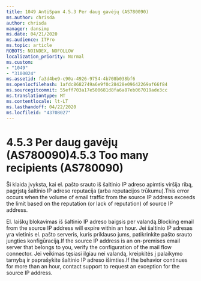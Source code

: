 ```yaml
---
title: 1049 AntiSpam 4.5.3 Per daug gavėjų (AS780090)
ms.author: chrisda
author: chrisda
manager: dansimp
ms.date: 04/21/2020
ms.audience: ITPro
ms.topic: article
ROBOTS: NOINDEX, NOFOLLOW
localization_priority: Normal
ms.custom:
- "1049"
- "3100024"
ms.assetid: fa3d4be9-c90a-4926-9754-4b708b038bf6
ms.openlocfilehash: 1afdc8682749a6e9f0c28428e09642269af66f84
ms.sourcegitcommit: 55eff703a17e500681d8fa6a87eb067019ade3cc
ms.translationtype: MT
ms.contentlocale: lt-LT
ms.lasthandoff: 04/22/2020
ms.locfileid: "43708027"
---
```

# <a name="453-too-many-recipients-as780090"></a><span data-ttu-id="80a9f-102">4.5.3 Per daug gavėjų (AS780090)</span><span class="sxs-lookup"><span data-stu-id="80a9f-102">4.5.3 Too many recipients (AS780090)</span></span>

<span data-ttu-id="80a9f-103">Ši klaida įvyksta, kai el. pašto srauto iš šaltinio IP adreso apimtis viršija ribą, pagrįstą šaltinio IP adreso reputacija (arba reputacijos trūkumu).</span><span class="sxs-lookup"><span data-stu-id="80a9f-103">This error occurs when the volume of email traffic from the source IP address exceeds the limit based on the reputation (or lack of reputation) of source IP address.</span></span>

<span data-ttu-id="80a9f-104">El. laiškų blokavimas iš šaltinio IP adreso baigsis per valandą.</span><span class="sxs-lookup"><span data-stu-id="80a9f-104">Blocking email from the source IP address will expire within an hour.</span></span> <span data-ttu-id="80a9f-105">Jei šaltinio IP adresas yra vietinis el. pašto serveris, kuris priklauso jums, patikrinkite pašto srauto jungties konfigūraciją.</span><span class="sxs-lookup"><span data-stu-id="80a9f-105">If the source IP address is an on-premises email server that belongs to you, verify the configuration of the mail flow connector.</span></span> <span data-ttu-id="80a9f-106">Jei veikimas tęsiasi ilgiau nei valandą, kreipkitės į palaikymo tarnybą ir paprašykite šaltinio IP adreso išimties.</span><span class="sxs-lookup"><span data-stu-id="80a9f-106">If the behavior continues for more than an hour, contact support to request an exception for the source IP address.</span></span>
